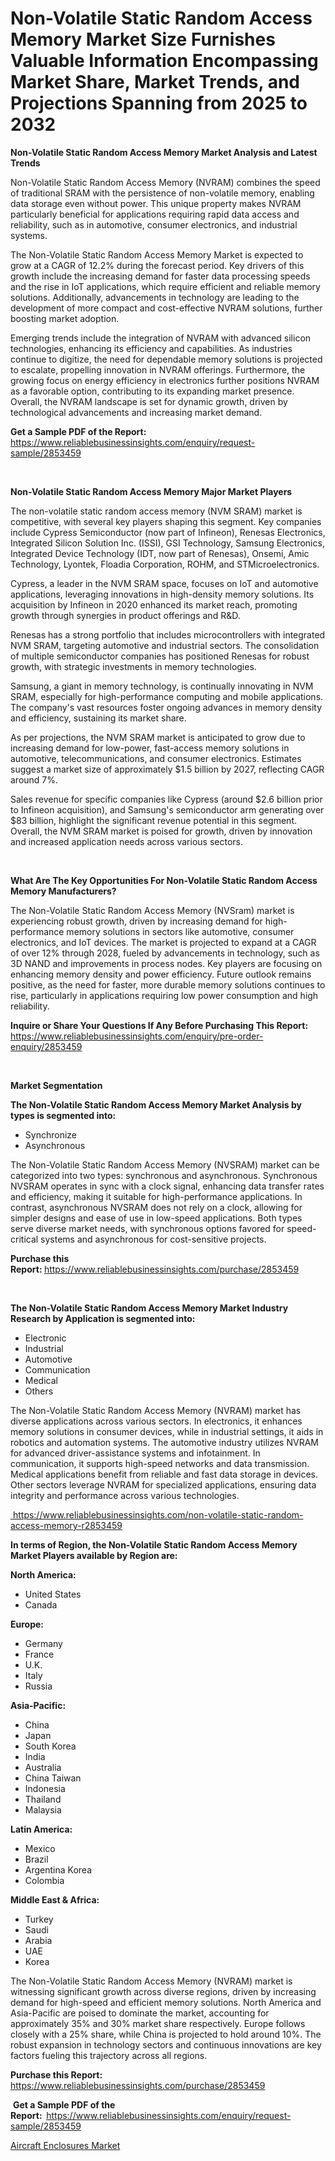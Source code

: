<p><h1>Non-Volatile Static Random Access Memory Market Size Furnishes Valuable Information Encompassing Market Share, Market Trends, and Projections Spanning from 2025 to 2032</h1></p><p><strong>Non-Volatile Static Random Access Memory Market Analysis and Latest Trends</strong></p>
<p><p>Non-Volatile Static Random Access Memory (NVRAM) combines the speed of traditional SRAM with the persistence of non-volatile memory, enabling data storage even without power. This unique property makes NVRAM particularly beneficial for applications requiring rapid data access and reliability, such as in automotive, consumer electronics, and industrial systems.</p><p>The Non-Volatile Static Random Access Memory Market is expected to grow at a CAGR of 12.2% during the forecast period. Key drivers of this growth include the increasing demand for faster data processing speeds and the rise in IoT applications, which require efficient and reliable memory solutions. Additionally, advancements in technology are leading to the development of more compact and cost-effective NVRAM solutions, further boosting market adoption.</p><p>Emerging trends include the integration of NVRAM with advanced silicon technologies, enhancing its efficiency and capabilities. As industries continue to digitize, the need for dependable memory solutions is projected to escalate, propelling innovation in NVRAM offerings. Furthermore, the growing focus on energy efficiency in electronics further positions NVRAM as a favorable option, contributing to its expanding market presence. Overall, the NVRAM landscape is set for dynamic growth, driven by technological advancements and increasing market demand.</p></p>
<p><strong>Get a Sample PDF of the Report:&nbsp;</strong> <a href="https://www.reliablebusinessinsights.com/enquiry/request-sample/2853459?utm_campaign=3319&utm_medium=2&utm_source=Github&utm_content=ia&utm_term=12032025&utm_id=non-volatile-static-random-access-memory">https://www.reliablebusinessinsights.com/enquiry/request-sample/2853459</a></p>
<p>&nbsp;</p>
<p><strong>Non-Volatile Static Random Access Memory Major Market Players</strong></p>
<p><p>The non-volatile static random access memory (NVM SRAM) market is competitive, with several key players shaping this segment. Key companies include Cypress Semiconductor (now part of Infineon), Renesas Electronics, Integrated Silicon Solution Inc. (ISSI), GSI Technology, Samsung Electronics, Integrated Device Technology (IDT, now part of Renesas), Onsemi, Amic Technology, Lyontek, Floadia Corporation, ROHM, and STMicroelectronics.</p><p>Cypress, a leader in the NVM SRAM space, focuses on IoT and automotive applications, leveraging innovations in high-density memory solutions. Its acquisition by Infineon in 2020 enhanced its market reach, promoting growth through synergies in product offerings and R&D. </p><p>Renesas has a strong portfolio that includes microcontrollers with integrated NVM SRAM, targeting automotive and industrial sectors. The consolidation of multiple semiconductor companies has positioned Renesas for robust growth, with strategic investments in memory technologies.</p><p>Samsung, a giant in memory technology, is continually innovating in NVM SRAM, especially for high-performance computing and mobile applications. The company's vast resources foster ongoing advances in memory density and efficiency, sustaining its market share.</p><p>As per projections, the NVM SRAM market is anticipated to grow due to increasing demand for low-power, fast-access memory solutions in automotive, telecommunications, and consumer electronics. Estimates suggest a market size of approximately $1.5 billion by 2027, reflecting CAGR around 7%.</p><p>Sales revenue for specific companies like Cypress (around $2.6 billion prior to Infineon acquisition), and Samsung's semiconductor arm generating over $83 billion, highlight the significant revenue potential in this segment. Overall, the NVM SRAM market is poised for growth, driven by innovation and increased application needs across various sectors.</p></p>
<p>&nbsp;</p>
<p><strong>What Are The Key Opportunities For Non-Volatile Static Random Access Memory Manufacturers?</strong></p>
<p><p>The Non-Volatile Static Random Access Memory (NVSram) market is experiencing robust growth, driven by increasing demand for high-performance memory solutions in sectors like automotive, consumer electronics, and IoT devices. The market is projected to expand at a CAGR of over 12% through 2028, fueled by advancements in technology, such as 3D NAND and improvements in process nodes. Key players are focusing on enhancing memory density and power efficiency. Future outlook remains positive, as the need for faster, more durable memory solutions continues to rise, particularly in applications requiring low power consumption and high reliability.</p></p>
<p><strong>Inquire or Share Your Questions If Any Before Purchasing This Report:</strong> <a href="https://www.reliablebusinessinsights.com/enquiry/pre-order-enquiry/2853459?utm_campaign=3319&utm_medium=2&utm_source=Github&utm_content=ia&utm_term=12032025&utm_id=non-volatile-static-random-access-memory">https://www.reliablebusinessinsights.com/enquiry/pre-order-enquiry/2853459</a></p>
<p>&nbsp;</p>
<p><strong>Market Segmentation</strong></p>
<p><strong>The Non-Volatile Static Random Access Memory Market Analysis by types is segmented into:</strong></p>
<p><ul><li>Synchronize</li><li>Asynchronous</li></ul></p>
<p><p>The Non-Volatile Static Random Access Memory (NVSRAM) market can be categorized into two types: synchronous and asynchronous. Synchronous NVSRAM operates in sync with a clock signal, enhancing data transfer rates and efficiency, making it suitable for high-performance applications. In contrast, asynchronous NVSRAM does not rely on a clock, allowing for simpler designs and ease of use in low-speed applications. Both types serve diverse market needs, with synchronous options favored for speed-critical systems and asynchronous for cost-sensitive projects.</p></p>
<p><strong>Purchase this Report:&nbsp;</strong><a href="https://www.reliablebusinessinsights.com/purchase/2853459?utm_campaign=3319&utm_medium=2&utm_source=Github&utm_content=ia&utm_term=12032025&utm_id=non-volatile-static-random-access-memory">https://www.reliablebusinessinsights.com/purchase/2853459</a></p>
<p>&nbsp;</p>
<p><strong>The Non-Volatile Static Random Access Memory Market Industry Research by Application is segmented into:</strong></p>
<p><ul><li>Electronic</li><li>Industrial</li><li>Automotive</li><li>Communication</li><li>Medical</li><li>Others</li></ul></p>
<p><p>The Non-Volatile Static Random Access Memory (NVRAM) market has diverse applications across various sectors. In electronics, it enhances memory solutions in consumer devices, while in industrial settings, it aids in robotics and automation systems. The automotive industry utilizes NVRAM for advanced driver-assistance systems and infotainment. In communication, it supports high-speed networks and data transmission. Medical applications benefit from reliable and fast data storage in devices. Other sectors leverage NVRAM for specialized applications, ensuring data integrity and performance across various technologies.</p></p>
<p><a href="https://www.reliablebusinessinsights.com/non-volatile-static-random-access-memory-r2853459?utm_campaign=3319&utm_medium=2&utm_source=Github&utm_content=ia&utm_term=12032025&utm_id=non-volatile-static-random-access-memory">&nbsp;https://www.reliablebusinessinsights.com/non-volatile-static-random-access-memory-r2853459</a></p>
<p><strong>In terms of Region, the Non-Volatile Static Random Access Memory Market Players available by Region are:</strong></p>
<p>
    <p> <strong> North America: </strong>
        <ul>
            <li>United States</li>
            <li>Canada</li>
        </ul>
        </p> 
    <p> <strong> Europe: </strong>
        <ul>
            <li>Germany</li>
            <li>France</li>
            <li>U.K.</li>
            <li>Italy</li>
            <li>Russia</li>
        </ul>
        </p> 
    <p> <strong> Asia-Pacific: </strong>
        <ul>
            <li>China</li>
            <li>Japan</li>
            <li>South Korea</li>
            <li>India</li>
            <li>Australia</li>
            <li>China Taiwan</li>
            <li>Indonesia</li>
            <li>Thailand</li>
            <li>Malaysia</li>
        </ul>
        </p> 
    <p> <strong> Latin America: </strong>
        <ul>
            <li>Mexico</li>
            <li>Brazil</li>
            <li>Argentina Korea</li>
            <li>Colombia</li>
        </ul>
        </p> 
    <p> <strong> Middle East & Africa: </strong>
        <ul>
            <li>Turkey</li>
            <li>Saudi</li>
            <li>Arabia</li>
            <li>UAE</li>
            <li>Korea</li>
        </ul>
    </p>
    </p>
<p><p>The Non-Volatile Static Random Access Memory (NVRAM) market is witnessing significant growth across diverse regions, driven by increasing demand for high-speed and efficient memory solutions. North America and Asia-Pacific are poised to dominate the market, accounting for approximately 35% and 30% market share respectively. Europe follows closely with a 25% share, while China is projected to hold around 10%. The robust expansion in technology sectors and continuous innovations are key factors fueling this trajectory across all regions.</p></p>
<p><strong>Purchase this Report: </strong><a href="https://www.reliablebusinessinsights.com/purchase/2853459?utm_campaign=3319&utm_medium=2&utm_source=Github&utm_content=ia&utm_term=12032025&utm_id=non-volatile-static-random-access-memory">https://www.reliablebusinessinsights.com/purchase/2853459</a></p>
<p>&nbsp;<strong>Get a Sample PDF of the Report:&nbsp;&nbsp;</strong><a href="https://www.reliablebusinessinsights.com/enquiry/request-sample/2853459?utm_campaign=3319&utm_medium=2&utm_source=Github&utm_content=ia&utm_term=12032025&utm_id=non-volatile-static-random-access-memory">https://www.reliablebusinessinsights.com/enquiry/request-sample/2853459</a></p>
<p><strong></strong></p>
<p><p><a href="https://github.com/myongfranzcs/Market-Research-Report-List-1/blob/main/aircraft-enclosures-market.md?utm_campaign=3319&utm_medium=2&utm_source=Github&utm_content=ia&utm_term=12032025&utm_id=non-volatile-static-random-access-memory">Aircraft Enclosures Market</a></p></p>